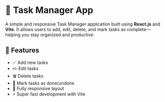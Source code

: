 # 📝 Task Manager App

A simple and responsive Task Manager application built using **React.js** and **Vite**. It allows users to add, edit, delete, and mark tasks as complete—helping you stay organized and productive.

## 🚀 Features

- ✅ Add new tasks  
- ✏️ Edit tasks  
- 🗑️ Delete tasks  
- 📌 Mark tasks as done/undone  
- 📱 Fully responsive layout  
- ⚡ Super fast development with Vite
